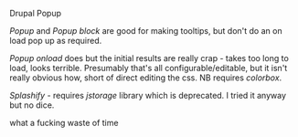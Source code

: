 Drupal Popup

*Popup* and *Popup block* are good for making tooltips, but don't do an on load pop up as required.

*Popup onload* does but the initial results are really crap - takes too long to load, looks terrible. Presumably that's all configurable/editable, but it isn't really obvious how, short of direct editing the css. NB requires *colorbox*.

*Splashify* - requires *jstorage* library which is deprecated. I tried it anyway but no dice.

what a fucking waste of time

